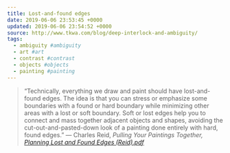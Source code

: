 ```yaml
---
title: Lost-and-found edges
date: 2019-06-06 23:53:45 +0000
updated: 2019-06-06 23:54:52 +0000
source: http://www.tkwa.com/blog/deep-interlock-and-ambiguity/
tags:
  - ambiguity #ambiguity
  - art #art
  - contrast #contrast
  - objects #objects
  - painting #painting
---
```

> “Technically, everything we draw and paint should have lost-and-found edges. The idea is that you can stress or emphasize some boundaries with a found or hard boundary while minimizing other areas with a lost or soft boundary. Soft or lost edges help you to connect and mass together adjacent objects and shapes, avoiding the cut-out-and-pasted-down look of a painting done entirely with hard, found edges.”
> — Charles Reid, *Pulling Your Paintings Together, [Planning Lost and Found Edges (Reid).pdf][1]*

[1]: Lost-and-found%20edges.html.resources/Planning%20Lost%20and%20Found%20Edges%20(Reid).pdf